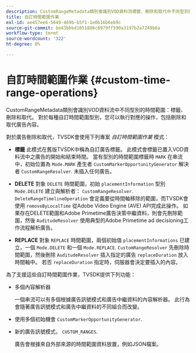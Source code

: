 ```yaml
---
description: CustomRangeMetadata類別會識別VOD資料流標籤、刪除和取代中不同型別的時間範圍。 對於每種自訂時間範圍型別，您可以執行對應的操作，包括刪除和取代廣告內容。
title: 自訂時間範圍作業
exl-id: ae457ee6-5649-469b-b5f1-1e0b16b6eb9c
source-git-commit: be43bbbd1051886c8979ff590a3197b2a7249b6a
workflow-type: tm+mt
source-wordcount: '322'
ht-degree: 0%

---
```


# 自訂時間範圍作業 {#custom-time-range-operations}

CustomRangeMetadata類別會識別VOD資料流中不同型別的時間範圍：標籤、刪除和取代。 對於每種自訂時間範圍型別，您可以執行對應的操作，包括刪除和取代廣告內容。

<!--<a id="section_1323C0BAC259424C85A6ACFB48FE77EC"></a>-->

對於廣告刪除和取代，TVSDK會使用下列專案 *自訂時間範圍作業* 模式：

* **標籤** 此模式在舊版TVSDK中稱為自訂廣告標籤。 此模式會標籤已置入VOD資料流中之廣告的開始和結束時間。 當有型別的時間範圍標籤時 `MARK` 在串流中，初始位置為 `Mode.MARK` 產生者 `CustomMarkerOpportunityGenerator` 解決者 `CustomRangeResolver`. 未插入任何廣告。

* **DELETE** 對象 `DELETE` 時間範圍，初始 `placementInformation` 型別 `Mode.DELETE` 建立與解析者： `CustomRangeResolver`. `DeleteRangeTimelineOperation` 會定義要從時間軸移除的範圍，而TVSDK會使用 `removeByLocalTime` 從Adobe Video Engine (AVE) API完成此操作。 如果存在DELETE範圍和Adobe Primetime廣告決策中繼資料，則會先刪除範圍，然後 `AuditudeResolver` 使用典型的Adobe Primetime ad decisioning工作流程解析廣告。

* **REPLACE** 對象 `REPLACE` 時間範圍，兩個初始值 `placementInformations` 已建立，一個 `Mode.DELETE` 和一個 `Mode.REPLACE`. `CustomRangeResolver` 先刪除時間範圍，然後刪除 `AuditudeResolver` 插入指定的廣告 `replaceDuration` 放入時間軸中。 若否 `replaceDuration` 指定時，伺服器會決定要插入的內容。

為了支援這些自訂時間範圍作業，TVSDK提供下列功能：

* 多個內容解析器

   一個串流可以有多個根據廣告訊號模式和廣告中繼資料的內容解析器。 此行為會隨著廣告訊號模式和廣告中繼資料的不同組合而改變。
* 使用多個初始機會 `CustomMarkerOpportunityGenerator`.
* 新的廣告訊號模式， `CUSTOM_RANGES`.

   廣告會根據來自外部來源的時間範圍資料放置，例如JSON檔案。
